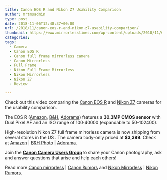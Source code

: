 ```yaml
---
title: Canon EOS R and Nikon Z7 Usability Comparison
author: mrtmsadmin
type: post
date: 2018-11-06T12:48:37+00:00
url: /2018/11/canon-eos-r-and-nikon-z7-usability-comparison/
thumbnail: https://www.mirrorlesstimes.com/wp-content/uploads/2018/11/Canon-EOS-R-and-Nikon-Z7-usability-comparison.jpg
categories:
tags:
  - Camera
  - Canon EOS R
  - Canon full frame mirrorless camera
  - Canon Mirrorless
  - Full Frame
  - Nikon Full Frame Mirrorless
  - Nikon Mirrorless
  - Nikon Z7
  - Review

---
```

Check out this video comparing the [Canon EOS R][1] and [Nikon Z7][2] cameras for the usability comparison.

The EOS R (<a class="ext-link" title="" href="https://www.amazon.com/Canon-Cameras-Digital-Camera-3075C002/dp/B07H484HLT/?tag=daicamnew-20" target="_blank" rel="noopener external noreferrer nofollow" data-wpel-link="external" data-amzn-asin="B07H484HLT">Amazon</a>, <a class="ext-link" title="" href="https://www.bhphotovideo.com/c/product/1433710-REG/canon_eos_r_mirrorless_digital.html/BI/20175/KBID/14249/" target="_blank" rel="noopener external noreferrer nofollow" data-wpel-link="external">B&H</a>, <a class="ext-link broken_link" title="" href="https://adorama.evyy.net/c/63923/51926/1036?u=https://www.adorama.com/car.html" target="_blank" rel="noopener external noreferrer nofollow">Adorama</a>) features a **30.3MP CMOS sensor** with Dual Pixel AF and an ISO range of 100-40000 (expandable to 50-102400).

High-resolution Nikon Z7 full frame mirrorless camera is now shipping from several stores in the US . The camera body-only priced at **$3,399**. Check at <a href="https://www.amazon.com/Nikon-FX-Format-Mirrorless-Camera-24-70mm/dp/B07GQT5743/?tag=daicamnew-20" target="_blank" rel="nofollow external noopener noreferrer" data-wpel-link="external" data-amzn-asin="B07GQT5743">Amazon</a> | <a href="https://www.bhphotovideo.com/c/search?InitialSearch=yes&N=0&Ntt=Nikon+Z7&Top+Nav-Search=&sts=ma&BI=20175&KBID=14249" target="_blank" rel="nofollow external noopener noreferrer" data-wpel-link="external">B&H Photo</a> | <a class="broken_link" href="https://adorama.evyy.net/c/63923/51926/1036?u=https%3A%2F%2Fwww.adorama.com%2Fl%2F%3Fsearchinfo%3DNikon%2BZ7" target="_blank" rel="nofollow external noopener noreferrer">Adorama</a>.<!--more-->



Join the <a class="ext-link" title="" href="https://www.facebook.com/groups/185572945112087/" target="_blank" rel="external nofollow noopener"><strong>Canon Camera Users Group</strong></a> to share your Canon photography, ask and answer questions that arise and help each others!

Read more [Canon mirrorless][3] | <a href="https://www.dailycameranews.com/tag/canon-rumors/" target="_blank" rel="noopener">Canon Rumors</a> and [Nikon Mirrorless][4] | <a href="https://www.dailycameranews.com/tag/nikon-rumors/" target="_blank" rel="noopener">Nikon Rumors</a>.

 [1]: https://www.mirrorlesstimes.com/tags/canon-eos-r/
 [2]: https://www.mirrorlesstimes.com/tags/nikon-z7/
 [3]: https://www.mirrorlesstimes.com/tags/canon-mirrorless/
 [4]: https://www.mirrorlesstimes.com/tags/nikon-mirrorless/